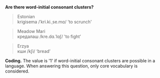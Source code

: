 **Are there word-initial consonant clusters?**

>Estonian<br/>
>krigisema /ˈkri.ki.ˌse.mɑ/ 'to scrunch'

>Meadow Mari<br/>
>кредалаш /kre.dɑ.ˈlɑʃ/ 'to fight'

>Erzya<br/>
>кши /kʃi/ ‘bread’

**Coding.** The value is '1' if word-initial consonant clusters are possible in a language. When answering this question, only core vocabulary is considered.
